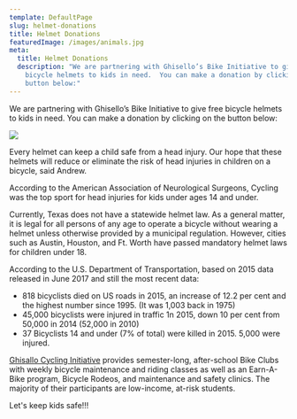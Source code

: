 ```yaml
---
template: DefaultPage
slug: helmet-donations
title: Helmet Donations
featuredImage: /images/animals.jpg
meta:
  title: Helmet Donations
  description: "We are partnering with Ghisello’s Bike Initiative to give free
    bicycle helmets to kids in need.  You can make a donation by clicking on the
    button below:"
---
```

<!--StartFragment-->

We are partnering with Ghisello’s Bike Initiative to give free bicycle helmets to kids in need.  You can make a donation by clicking on the button below:

<!--StartFragment-->

[![](https://lh6.googleusercontent.com/HrqeYskgxcFm8xspsxe4FR9dyPmaxCslYFm4pexsO4AYgBaS7Jr80Ulz_HgZ3ooybs2NP8lAnPKFJL1dTFcCQc5D7kFxNUpRtKXruDzWxg_2BmePnFQ1w081Ho8EYQoufnyG_eSC)](https://www.paypal.com/donate?token=mylJTtZi0BcIZJlQV9KJAWBsNJ0zRD-EfKhysLJ_XMouyzNkI95zpGoGjqeT7mGg-NCEcwr1u_GjRTGc)

<!--EndFragment-->

Every helmet can keep a child safe from a head injury. Our hope that these helmets will reduce or eliminate the risk of head injuries in children on a bicycle, said Andrew.

According to the American Association of Neurological Surgeons, Cycling was the top sport for head injuries for kids under ages 14 and under.

Currently, Texas does not have a statewide helmet law. As a general matter, it is legal for all persons of any age to operate a bicycle without wearing a helmet unless otherwise provided by a municipal regulation. However, cities such as Austin, Houston, and Ft. Worth have passed mandatory helmet laws for children under 18.

According to the U.S. Department of Transportation, based on 2015 data released in June 2017 and still the most recent data:

* 818 bicyclists died on US roads in 2015, an increase of 12.2 per cent and the highest number since 1995. (It was 1,003 back in 1975)
* 45,000 bicyclists were injured in traffic 1n 2015, down 10 per cent from 50,000 in 2014 (52,000 in 2010)
* 37 Bicyclists 14 and under (7% of total) were killed in 2015. 5,000 were injured.

[Ghisallo Cycling Initiative](http://ghisallo.org/) provides semester-long, after-school Bike Clubs with weekly bicycle maintenance and riding classes as well as an Earn-A-Bike program, Bicycle Rodeos, and maintenance and safety clinics. The majority of their participants are low-income, at-risk students.

Let's keep kids safe!!!

<!--EndFragment-->